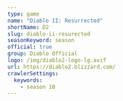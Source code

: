 ```yaml
---
type: game
name: "Diablo II: Resurrected"
shortName: D2
slug: diablo-ii-resurected
seasonKeyword: season
official: true
group: Diablo Official
logo: /img/diablo2-logo-lg.avif
url: https://diablo2.blizzard.com/
crawlerSettings:
  keywords:
    - season 10
---
```

